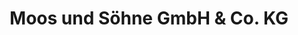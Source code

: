 ---
title: "Moos und Söhne GmbH & Co. KG"
url: /schwalbach-am-taunus/moos-und-soehne-gmbh-und-co-kg/
shop: Baumarkt
---